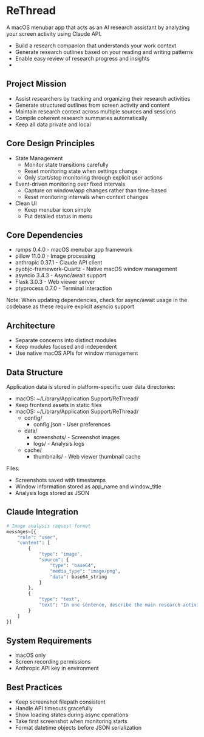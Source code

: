 # ReThread
A macOS menubar app that acts as an AI research assistant by analyzing your screen activity using Claude API.
- Build a research companion that understands your work context
- Generate research outlines based on your reading and writing patterns
- Enable easy review of research progress and insights
-
## Project Mission
- Assist researchers by tracking and organizing their research activities
- Generate structured outlines from screen activity and content
- Maintain research context across multiple sources and sessions
- Compile coherent research summaries automatically
- Keep all data private and local

## Core Design Principles
- State Management
  - Monitor state transitions carefully
  - Reset monitoring state when settings change
  - Only start/stop monitoring through explicit user actions
- Event-driven monitoring over fixed intervals
  - Capture on window/app changes rather than time-based
  - Reset monitoring intervals when context changes
- Clean UI
  - Keep menubar icon simple
  - Put detailed status in menu

## Core Dependencies
- rumps 0.4.0 - macOS menubar app framework
- pillow 11.0.0 - Image processing
- anthropic 0.37.1 - Claude API client
- pyobjc-framework-Quartz - Native macOS window management
- asyncio 3.4.3 - Async/await support
- Flask 3.0.3 - Web viewer server
- ptyprocess 0.7.0 - Terminal interaction

Note: When updating dependencies, check for async/await usage in the codebase as these require explicit asyncio support

## Architecture
- Separate concerns into distinct modules
- Keep modules focused and independent
- Use native macOS APIs for window management

## Data Structure

Application data is stored in platform-specific user data directories:
- macOS: ~/Library/Application Support/ReThread/
- Keep frontend assets in static files
- macOS: ~/Library/Application Support/ReThread/
  - config/
    - config.json - User preferences
  - data/
    - screenshots/ - Screenshot images
    - logs/ - Analysis logs
  - cache/
    - thumbnails/ - Web viewer thumbnail cache

Files:
- Screenshots saved with timestamps
- Window information stored as app_name and window_title
- Analysis logs stored as JSON

## Claude Integration
```python
# Image analysis request format
messages=[{
    "role": "user",
    "content": [
        {
            "type": "image",
            "source": {
                "type": "base64",
                "media_type": "image/png",
                "data": base64_string
            }
        },
        {
            "type": "text",
            "text": "In one sentence, describe the main research activity the user is performing, starting with an active verb (e.g. 'Reading'). Consider the full image context and previous actions to maintain research continuity. Active window: [window_name]. Previous action: [prev_description]"
        }
    ]
}]
```

## System Requirements
- macOS only
- Screen recording permissions
- Anthropic API key in environment

## Best Practices
- Keep screenshot filepath consistent
- Handle API timeouts gracefully
- Show loading states during async operations
- Take first screenshot when monitoring starts
- Format datetime objects before JSON serialization